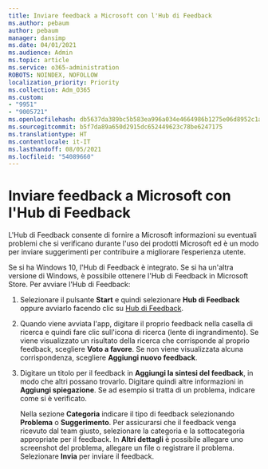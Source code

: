 ```yaml
---
title: Inviare feedback a Microsoft con l'Hub di Feedback
ms.author: pebaum
author: pebaum
manager: dansimp
ms.date: 04/01/2021
ms.audience: Admin
ms.topic: article
ms.service: o365-administration
ROBOTS: NOINDEX, NOFOLLOW
localization_priority: Priority
ms.collection: Adm_O365
ms.custom:
- "9951"
- "9005721"
ms.openlocfilehash: db5637da389bc5b583ea996a034e4664986b1275e06d8952c1a64d6f8aa302d8
ms.sourcegitcommit: b5f7da89a650d2915dc652449623c78be6247175
ms.translationtype: HT
ms.contentlocale: it-IT
ms.lasthandoff: 08/05/2021
ms.locfileid: "54089660"
---
```

# <a name="send-feedback-to-microsoft-with-feedback-hub"></a>Inviare feedback a Microsoft con l'Hub di Feedback

L'Hub di Feedback consente di fornire a Microsoft informazioni su eventuali problemi che si verificano durante l'uso dei prodotti Microsoft ed è un modo per inviare suggerimenti per contribuire a migliorare l’esperienza utente.

Se si ha Windows 10, l'Hub di Feedback è integrato. Se si ha un'altra versione di Windows, è possibile ottenere l'Hub di Feedback in Microsoft Store. Per avviare l'Hub di Feedback: 

1. Selezionare il pulsante **Start** e quindi selezionare **Hub di Feedback** oppure avviarlo facendo clic su [Hub di Feedback](feedback-hub://).

1. Quando viene avviata l'app, digitare il proprio feedback nella casella di ricerca e quindi fare clic sull'icona di ricerca (lente di ingrandimento). Se viene visualizzato un risultato della ricerca che corrisponde al proprio feedback, scegliere **Voto a favore**. Se non viene visualizzata alcuna corrispondenza, scegliere **Aggiungi nuovo feedback**.

1. Digitare un titolo per il feedback in **Aggiungi la sintesi del feedback**, in modo che altri possano trovarlo. Digitare quindi altre informazioni in **Aggiungi spiegazione**. Se ad esempio si tratta di un problema, indicare come si è verificato.

    Nella sezione **Categoria** indicare il tipo di feedback selezionando **Problema** o **Suggerimento**. Per assicurarsi che il feedback venga ricevuto dal team giusto, selezionare la categoria e la sottocategoria appropriate per il feedback. In **Altri dettagli** è possibile allegare uno screenshot del problema, allegare un file o registrare il problema. Selezionare **Invia** per inviare il feedback.


